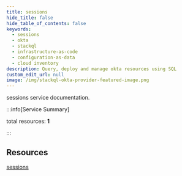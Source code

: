 ```yaml
---
title: sessions
hide_title: false
hide_table_of_contents: false
keywords:
  - sessions
  - okta
  - stackql
  - infrastructure-as-code
  - configuration-as-data
  - cloud inventory
description: Query, deploy and manage okta resources using SQL
custom_edit_url: null
image: /img/stackql-okta-provider-featured-image.png
---
```


sessions service documentation.

:::info[Service Summary]

total resources: __1__  

:::

## Resources
<div class="row">
<div class="providerDocColumn">
<a href="/services/sessions/sessions/">sessions</a>
</div>
<div class="providerDocColumn">

</div>
</div>